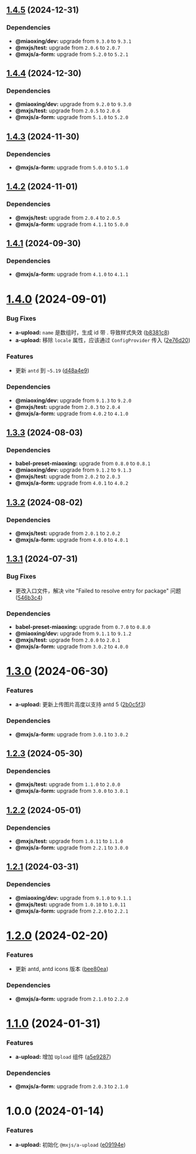 ## [1.4.5](https://github.com/miaoxing/mxjs-a-upload/compare/v1.4.4...v1.4.5) (2024-12-31)





### Dependencies

* **@miaoxing/dev:** upgrade from `9.3.0` to `9.3.1`
* **@mxjs/test:** upgrade from `2.0.6` to `2.0.7`
* **@mxjs/a-form:** upgrade from `5.2.0` to `5.2.1`

## [1.4.4](https://github.com/miaoxing/mxjs-a-upload/compare/v1.4.3...v1.4.4) (2024-12-30)





### Dependencies

* **@miaoxing/dev:** upgrade from `9.2.0` to `9.3.0`
* **@mxjs/test:** upgrade from `2.0.5` to `2.0.6`
* **@mxjs/a-form:** upgrade from `5.1.0` to `5.2.0`

## [1.4.3](https://github.com/miaoxing/mxjs-a-upload/compare/v1.4.2...v1.4.3) (2024-11-30)





### Dependencies

* **@mxjs/a-form:** upgrade from `5.0.0` to `5.1.0`

## [1.4.2](https://github.com/miaoxing/mxjs-a-upload/compare/v1.4.1...v1.4.2) (2024-11-01)





### Dependencies

* **@mxjs/test:** upgrade from `2.0.4` to `2.0.5`
* **@mxjs/a-form:** upgrade from `4.1.1` to `5.0.0`

## [1.4.1](https://github.com/miaoxing/mxjs-a-upload/compare/v1.4.0...v1.4.1) (2024-09-30)





### Dependencies

* **@mxjs/a-form:** upgrade from `4.1.0` to `4.1.1`

# [1.4.0](https://github.com/miaoxing/mxjs-a-upload/compare/v1.3.3...v1.4.0) (2024-09-01)


### Bug Fixes

* **a-upload:** `name` 是数组时，生成 id 带 . 导致样式失效 ([b8381c8](https://github.com/miaoxing/mxjs-a-upload/commit/b8381c8f65785c6aa5083d6450f418226b791c0c))
* **a-upload:** 移除 `locale` 属性，应该通过 `ConfigProvider` 传入 ([2e76d20](https://github.com/miaoxing/mxjs-a-upload/commit/2e76d20fbe4f55b700d53fc71a0066aa21222ab7))


### Features

* 更新 `antd` 到 `~5.19` ([d48a4e9](https://github.com/miaoxing/mxjs-a-upload/commit/d48a4e951be7172f70133907567e4f4ff7f42144))





### Dependencies

* **@miaoxing/dev:** upgrade from `9.1.3` to `9.2.0`
* **@mxjs/test:** upgrade from `2.0.3` to `2.0.4`
* **@mxjs/a-form:** upgrade from `4.0.2` to `4.1.0`

## [1.3.3](https://github.com/miaoxing/mxjs-a-upload/compare/v1.3.2...v1.3.3) (2024-08-03)





### Dependencies

* **babel-preset-miaoxing:** upgrade from `0.8.0` to `0.8.1`
* **@miaoxing/dev:** upgrade from `9.1.2` to `9.1.3`
* **@mxjs/test:** upgrade from `2.0.2` to `2.0.3`
* **@mxjs/a-form:** upgrade from `4.0.1` to `4.0.2`

## [1.3.2](https://github.com/miaoxing/mxjs-a-upload/compare/v1.3.1...v1.3.2) (2024-08-02)





### Dependencies

* **@mxjs/test:** upgrade from `2.0.1` to `2.0.2`
* **@mxjs/a-form:** upgrade from `4.0.0` to `4.0.1`

## [1.3.1](https://github.com/miaoxing/mxjs-a-upload/compare/v1.3.0...v1.3.1) (2024-07-31)


### Bug Fixes

* 更改入口文件，解决 vite "Failed to resolve entry for package" 问题 ([546b3c4](https://github.com/miaoxing/mxjs-a-upload/commit/546b3c42a4cf1d7af5e822e15f733818426784bf))





### Dependencies

* **babel-preset-miaoxing:** upgrade from `0.7.0` to `0.8.0`
* **@miaoxing/dev:** upgrade from `9.1.1` to `9.1.2`
* **@mxjs/test:** upgrade from `2.0.0` to `2.0.1`
* **@mxjs/a-form:** upgrade from `3.0.2` to `4.0.0`

# [1.3.0](https://github.com/miaoxing/mxjs-a-upload/compare/v1.2.3...v1.3.0) (2024-06-30)


### Features

* **a-upload:** 更新上传图片高度以支持 antd 5 ([2b0c5f3](https://github.com/miaoxing/mxjs-a-upload/commit/2b0c5f378cee0676addf4f9d1b4400fc47d79adf))





### Dependencies

* **@mxjs/a-form:** upgrade from `3.0.1` to `3.0.2`

## [1.2.3](https://github.com/miaoxing/mxjs-a-upload/compare/v1.2.2...v1.2.3) (2024-05-30)





### Dependencies

* **@mxjs/test:** upgrade from `1.1.0` to `2.0.0`
* **@mxjs/a-form:** upgrade from `3.0.0` to `3.0.1`

## [1.2.2](https://github.com/miaoxing/mxjs-a-upload/compare/v1.2.1...v1.2.2) (2024-05-01)





### Dependencies

* **@mxjs/test:** upgrade from `1.0.11` to `1.1.0`
* **@mxjs/a-form:** upgrade from `2.2.1` to `3.0.0`

## [1.2.1](https://github.com/miaoxing/mxjs-a-upload/compare/v1.2.0...v1.2.1) (2024-03-31)





### Dependencies

* **@miaoxing/dev:** upgrade from `9.1.0` to `9.1.1`
* **@mxjs/test:** upgrade from `1.0.10` to `1.0.11`
* **@mxjs/a-form:** upgrade from `2.2.0` to `2.2.1`

# [1.2.0](https://github.com/miaoxing/mxjs-a-upload/compare/v1.1.0...v1.2.0) (2024-02-20)


### Features

* 更新 antd, antd icons 版本 ([bee80ea](https://github.com/miaoxing/mxjs-a-upload/commit/bee80ea9078ee0a2a91595f0deea982bd3a0e7b6))





### Dependencies

* **@mxjs/a-form:** upgrade from `2.1.0` to `2.2.0`

# [1.1.0](https://github.com/miaoxing/mxjs-a-upload/compare/v1.0.0...v1.1.0) (2024-01-31)


### Features

* **a-upload:** 增加 `Upload` 组件 ([a5e9287](https://github.com/miaoxing/mxjs-a-upload/commit/a5e9287392a5c93c119cebcbcc668baefa2d6dd7))





### Dependencies

* **@mxjs/a-form:** upgrade from `2.0.3` to `2.1.0`

# 1.0.0 (2024-01-14)


### Features

* **a-upload:** 初始化 `@mxjs/a-upload` ([e09194e](https://github.com/miaoxing/mxjs-a-upload/commit/e09194e0d68e0a48adb2cfcec5f2792adb52e9d1))
